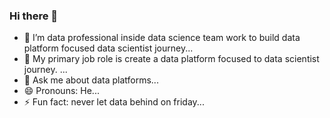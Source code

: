 ### Hi there 👋

<!--
**diegomarcello/diegomarcello** is a ✨ _special_ ✨ repository because its `README.md` (this file) appears on your GitHub profile.

Here are some ideas to get you started:

- 🔭 I’m currently working on ...
- 🌱 I’m currently learning ...
- 👯 I’m looking to collaborate on ...
- 🤔 I’m looking for help with ...
- 💬 Ask me about ...
- 📫 How to reach me: ...
- 😄 Pronouns: ...
- ⚡ Fun fact: ...
-->
- 🔭 I’m data professional inside data science team work to build data platform focused data scientist journey...
- 🌱 My primary job role is create a data platform focused to data scientist journey. ...
- 💬 Ask me about data platforms...
- 😄 Pronouns: He...
- ⚡ Fun fact: never let data behind on friday...
